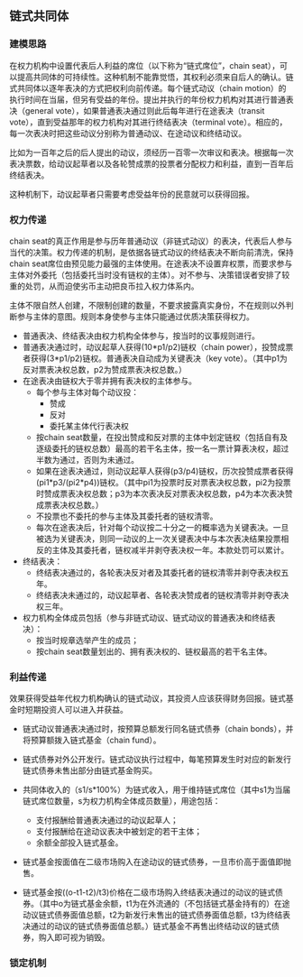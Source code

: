 ## 链式共同体


### 建模思路
在权力机构中设置代表后人利益的席位（以下称为“链式席位”，chain seat），可以提高共同体的可持续性。这种机制不能靠觉悟，其权利必须来自后人的确认。链式共同体以逐年表决的方式把权利向前传递。每个链式动议（chain motion）的执行时间在当届，但另有受益的年份。提出并执行的年份权力机构对其进行普通表决（general vote），如果普通表决通过则此后每年进行在途表决（transit vote），直到受益那年的权力机构对其进行终结表决（terminal vote）。相应的，每一次表决时把这些动议分别称为普通动议、在途动议和终结动议。

比如为一百年之后的后人提出的动议，须经历一百零一次审议和表决。根据每一次表决票数，给动议起草者以及各轮赞成票的投票者分配权力和利益，直到一百年后终结表决。

这种机制下，动议起草者只需要考虑受益年份的民意就可以获得回报。

### 权力传递
chain seat的真正作用是参与历年普通动议（非链式动议）的表决，代表后人参与当代的决策。权力传递的机制，是依据各链式动议的终结表决不断向前清洗，保持chain seat席位由预见能力最强的主体使用。在途表决不设置弃权票，而要求参与主体对外委托（包括委托当时没有链权的主体）。对不参与、决策错误者安排了较重的处罚，从而迫使劣币主动把良币拉入权力体系内。

主体不限自然人创建，不限制创建的数量，不要求披露真实身份，不在规则以外判断参与主体的意图。规则本身使参与主体只能通过优质决策获得权力。

* 普通表决、终结表决由权力机构全体参与，按当时的议事规则进行。
* 普通表决通过时，动议起草人获得(10\*p1/p2)链权（chain power），投赞成票者获得(3\*p1/p2)链权。普通表决自动成为关键表决（key vote）。（其中p1为反对票表决权总数，p2为赞成票表决权总数。）
* 在途表决由链权大于零并拥有表决权的主体参与。
	* 每个参与主体对每个动议投：
		* 赞成
		* 反对
		* 委托某主体代行表决权
	* 按chain seat数量，在投出赞成和反对票的主体中划定链权（包括自有及逐级委托的链权总数）最高的若干名主体，按一名一票计算表决权，超过半数为通过，否则为未通过。
	* 如果在途表决通过，则动议起草人获得(p3/p4)链权，历次投赞成票者获得(pi1\*p3/(pi2\*p4))链权。（其中pi1为投票时反对票表决权总数，pi2为投票时赞成票表决权总数；p3为本次表决反对票表决权总数，p4为本次表决赞成票表决权总数。）
	* 不投票也不委托的参与主体及其委托者的链权清零。
	* 每次在途表决后，针对每个动议按二十分之一的概率选为关键表决。一旦被选为关键表决，则同一动议的上一次关键表决中与本次表决结果投票相反的主体及其委托者，链权减半并剥夺表决权一年。本款处罚可以累计。
* 终结表决：
	* 终结表决通过的，各轮表决反对者及其委托者的链权清零并剥夺表决权五年。
	* 终结表决未通过的，动议起草者、各轮表决赞成者的链权清零并剥夺表决权三年。
* 权力机构全体成员包括（参与非链式动议、链式动议的普通表决和终结表决）：
	* 按当时规章选举产生的成员；
	* 按chain seat数量划出的、拥有表决权的、链权最高的若干名主体。

### 利益传递

效果获得受益年代权力机构确认的链式动议，其投资人应该获得财务回报。链式基金时短期投资人可以进入并获益。


* 链式动议普通表决通过时，按预算总额发行同名链式债券（chain bonds），并将预算额拨入链式基金（chain fund）。
* 链式债券对外公开发行。链式动议执行过程中，每笔预算发生时对应的新发行链式债券未售出部分由链式基金购买。

* 共同体收入的（s1/s*100%）为链式收入，用于维持链式席位（其中s1为当届链式席位数量，s为权力机构全体成员数量），用途包括：
	* 支付报酬给普通表决通过的动议起草人；
	* 支付报酬给在途动议表决中被划定的若干主体；
	* 余额全部投入链式基金。
* 链式基金按面值在二级市场购入在途动议的链式债券，一旦市价高于面值即抛售。
* 链式基金按((o-t1-t2)/t3)价格在二级市场购入终结表决通过的动议的链式债券。（其中o为链式基金余额，t1为在外流通的（不包括链式基金持有的）在途动议链式债券面值总额，t2为新发行未售出的链式债券面值总额，t3为终结表决通过的动议的链式债券面值总额。）链式基金不再售出终结动议的链式债券，购入即可视为销毁。
 

### 锁定机制